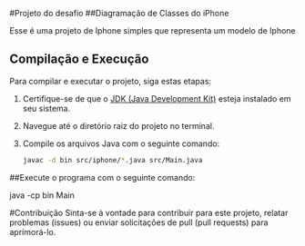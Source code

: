 #Projeto do desafio 
##Diagramação de Classes do iPhone

Esse é uma projeto de Iphone simples que representa um modelo de Iphone

## Compilação e Execução

Para compilar e executar o projeto, siga estas etapas:

1. Certifique-se de que o [JDK (Java Development Kit)](https://www.oracle.com/java/technologies/javase-downloads.html) esteja instalado em seu sistema.

2. Navegue até o diretório raiz do projeto no terminal.

3. Compile os arquivos Java com o seguinte comando:

   ```sh
   javac -d bin src/iphone/*.java src/Main.java

##Execute o programa com o seguinte comando:

java -cp bin Main

#Contribuição
Sinta-se à vontade para contribuir para este projeto, relatar problemas (issues) ou enviar solicitações de pull (pull requests) para aprimorá-lo.
